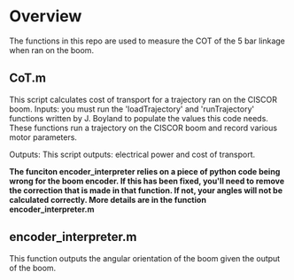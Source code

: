 # Overview

The functions in this repo are used to measure the COT of the 5 bar linkage when ran on the boom.  

## CoT.m

This script calculates cost of transport for a trajectory ran on the CISCOR boom.
Inputs: you must run the 'loadTrajectory' and 'runTrajectory' functions written by J. Boyland to populate the values this code needs.  These functions run a trajectory on the CISCOR boom and record various motor parameters.

Outputs: This script outputs: electrical power and cost of transport.

**The funciton encoder_interpreter relies on a piece of python code being wrong for the boom encoder.  If this has been fixed, you'll need to remove the correction that is made in that function. If not, your angles will not be calculated correctly.  More details are in the function encoder_interpreter.m**

## encoder_interpreter.m

This function outputs the angular orientation of the boom given the output of the boom.
